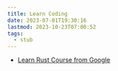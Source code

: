 ```yaml
---
title: Learn Coding
date: 2023-07-01T19:30:16
lastmod: 2023-10-23T07:00:52
tags:
  - stub
---
```


- [Learn Rust Course from Google](https://google.github.io/comprehensive-rust/welcome.html)
